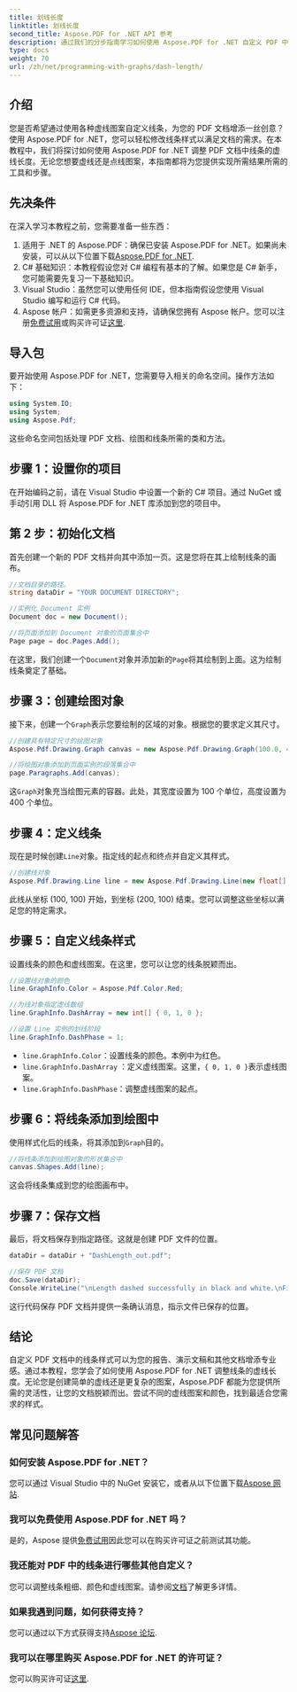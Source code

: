 ```yaml
---
title: 划线长度
linktitle: 划线长度
second_title: Aspose.PDF for .NET API 参考
description: 通过我们的分步指南学习如何使用 Aspose.PDF for .NET 自定义 PDF 中的线虚线图案。非常适合为您的文档添加样式。
type: docs
weight: 70
url: /zh/net/programming-with-graphs/dash-length/
---
```

## 介绍

您是否希望通过使用各种虚线图案自定义线条，为您的 PDF 文档增添一丝创意？使用 Aspose.PDF for .NET，您可以轻松修改线条样式以满足文档的需求。在本教程中，我们将探讨如何使用 Aspose.PDF for .NET 调整 PDF 文档中线条的虚线长度。无论您想要虚线还是点线图案，本指南都将为您提供实现所需结果所需的工具和步骤。

## 先决条件

在深入学习本教程之前，您需要准备一些东西：

1. 适用于 .NET 的 Aspose.PDF：确保已安装 Aspose.PDF for .NET。如果尚未安装，可以从以下位置下载[Aspose.PDF for .NET](https://releases.aspose.com/pdf/net/).
2. C# 基础知识：本教程假设您对 C# 编程有基本的了解。如果您是 C# 新手，您可能需要先复习一下基础知识。
3. Visual Studio：虽然您可以使用任何 IDE，但本指南假设您使用 Visual Studio 编写和运行 C# 代码。
4.  Aspose 帐户：如需更多资源和支持，请确保您拥有 Aspose 帐户。您可以注册[免费试用](https://releases.aspose.com/)或购买许可证[这里](https://purchase.aspose.com/buy).

## 导入包

要开始使用 Aspose.PDF for .NET，您需要导入相关的命名空间。操作方法如下：

```csharp
using System.IO;
using System;
using Aspose.Pdf;
```

这些命名空间包括处理 PDF 文档、绘图和线条所需的类和方法。

## 步骤 1：设置你的项目

在开始编码之前，请在 Visual Studio 中设置一个新的 C# 项目。通过 NuGet 或手动引用 DLL 将 Aspose.PDF for .NET 库添加到您的项目中。 

## 第 2 步：初始化文档

首先创建一个新的 PDF 文档并向其中添加一页。这是您将在其上绘制线条的画布。

```csharp
//文档目录的路径。
string dataDir = "YOUR DOCUMENT DIRECTORY";

//实例化 Document 实例
Document doc = new Document();

//将页面添加到 Document 对象的页面集合中
Page page = doc.Pages.Add();
```

在这里，我们创建一个`Document`对象并添加新的`Page`将其绘制到上面。这为绘制线条奠定了基础。

## 步骤 3：创建绘图对象

接下来，创建一个`Graph`表示您要绘制的区域的对象。根据您的要求定义其尺寸。

```csharp
//创建具有特定尺寸的绘图对象
Aspose.Pdf.Drawing.Graph canvas = new Aspose.Pdf.Drawing.Graph(100.0, 400.0);

//将绘图对象添加到页面实例的段落集合中
page.Paragraphs.Add(canvas);
```

这`Graph`对象充当绘图元素的容器。此处，其宽度设置为 100 个单位，高度设置为 400 个单位。

## 步骤 4：定义线条

现在是时候创建`Line`对象。指定线的起点和终点并自定义其样式。

```csharp
//创建线对象
Aspose.Pdf.Drawing.Line line = new Aspose.Pdf.Drawing.Line(new float[] { 100, 100, 200, 100 });
```

此线从坐标 (100, 100) 开始，到坐标 (200, 100) 结束。您可以调整这些坐标以满足您的特定需求。

## 步骤 5：自定义线条样式

设置线条的颜色和虚线图案。在这里，您可以让您的线条脱颖而出。

```csharp
//设置线对象的颜色
line.GraphInfo.Color = Aspose.Pdf.Color.Red;

//为线对象指定虚线数组
line.GraphInfo.DashArray = new int[] { 0, 1, 0 };

//设置 Line 实例的划线阶段
line.GraphInfo.DashPhase = 1;
```

- `line.GraphInfo.Color`：设置线条的颜色。本例中为红色。
- `line.GraphInfo.DashArray` ：定义虚线图案。这里，`{ 0, 1, 0 }`表示虚线图案。
- `line.GraphInfo.DashPhase`：调整虚线图案的起点。

## 步骤 6：将线条添加到绘图中

使用样式化后的线条，将其添加到`Graph`目的。

```csharp
//将线条添加到绘图对象的形状集合中
canvas.Shapes.Add(line);
```

这会将线条集成到您的绘图画布中。

## 步骤 7：保存文档

最后，将文档保存到指定路径。这就是创建 PDF 文件的位置。

```csharp
dataDir = dataDir + "DashLength_out.pdf";

//保存 PDF 文档
doc.Save(dataDir);
Console.WriteLine("\nLength dashed successfully in black and white.\nFile saved at " + dataDir);
```

这行代码保存 PDF 文档并提供一条确认消息，指示文件已保存的位置。

## 结论

自定义 PDF 文档中的线条样式可以为您的报告、演示文稿和其他文档增添专业感。通过本教程，您学会了如何使用 Aspose.PDF for .NET 调整线条的虚线长度。无论您是创建简单的虚线还是更复杂的图案，Aspose.PDF 都能为您提供所需的灵活性，让您的文档脱颖而出。尝试不同的虚线图案和颜色，找到最适合您需求的样式。

## 常见问题解答

### 如何安装 Aspose.PDF for .NET？
您可以通过 Visual Studio 中的 NuGet 安装它，或者从以下位置下载[Aspose 网站](https://releases.aspose.com/pdf/net/).

### 我可以免费使用 Aspose.PDF for .NET 吗？
是的，Aspose 提供[免费试用](https://releases.aspose.com/)因此您可以在购买许可证之前测试其功能。

### 我还能对 PDF 中的线条进行哪些其他自定义？
您可以调整线条粗细、颜色和虚线图案。请参阅[文档](https://reference.aspose.com/pdf/net/)了解更多详情。

### 如果我遇到问题，如何获得支持？
您可以通过以下方式获得支持[Aspose 论坛](https://forum.aspose.com/c/pdf/10).

### 我可以在哪里购买 Aspose.PDF for .NET 的许可证？
您可以购买许可证[这里](https://purchase.aspose.com/buy).